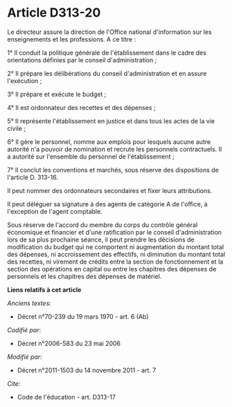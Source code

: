 # Article D313-20

Le directeur assure la direction de l'Office national d'information sur les enseignements et les professions. A ce titre : 

1° Il conduit la politique générale de l'établissement dans le cadre des orientations définies par le conseil
d'administration ; 

2° Il prépare les délibérations du conseil d'administration et en assure l'exécution ; 

3° Il prépare et exécute le budget ; 

4° Il est ordonnateur des recettes et des dépenses ; 

5° Il représente l'établissement en justice et dans tous les actes de la vie civile ; 

6° Il gère le personnel, nomme aux emplois pour lesquels aucune autre autorité n'a pouvoir de nomination et recrute les
personnels contractuels. Il a autorité sur l'ensemble du personnel de l'établissement ; 

7° Il conclut les conventions et marchés, sous réserve des dispositions de l'article D. 313-16. 

Il peut nommer des ordonnateurs secondaires et fixer leurs attributions. 

Il peut déléguer sa signature à des agents de catégorie A de l'office, à l'exception de l'agent comptable. 

Sous réserve de l'accord du membre du corps du contrôle général économique et financier et d'une ratification par le conseil
d'administration lors de sa plus prochaine séance, il peut prendre les décisions de modification du budget qui ne comportent
ni augmentation du montant total des dépenses, ni accroissement des effectifs, ni diminution du montant total des recettes,
ni virement de crédits entre la section de fonctionnement et la section des opérations en capital ou entre les chapitres des
dépenses de personnels et les chapitres des dépenses de matériel.

**Liens relatifs à cet article**

_Anciens textes_:

  - Décret n°70-239 du 19 mars 1970 - art. 6 (Ab)

_Codifié par_:

  - Décret n°2006-583 du 23 mai 2006

_Modifié par_:

  - Décret n°2011-1503 du 14 novembre 2011 - art. 7

_Cite_:

  - Code de l'éducation - art. D313-17
